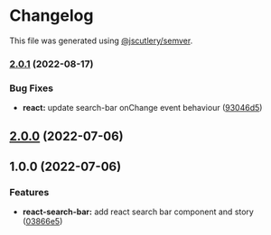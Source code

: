 # Changelog

This file was generated using [@jscutlery/semver](https://github.com/jscutlery/semver).

### [2.0.1](https://gitlab.migoinc.com/migotv/paintbox/compare/react-search-bar@2.0.0...react-search-bar@2.0.1) (2022-08-17)


### Bug Fixes

* **react:** update search-bar onChange event behaviour ([93046d5](https://gitlab.migoinc.com/migotv/paintbox/commit/93046d537c980022259af6979e2957bb6fc67fc0))

## [2.0.0](https://gitlab.migoinc.com/migotv/paintbox/compare/react-search-bar@1.0.0...react-search-bar@2.0.0) (2022-07-06)

## 1.0.0 (2022-07-06)


### Features

* **react-search-bar:** add react search bar component and  story ([03866e5](https://gitlab.migoinc.com/migotv/paintbox/commit/03866e5c1f7182967bd8f77fcf776d4165c25aa2))
